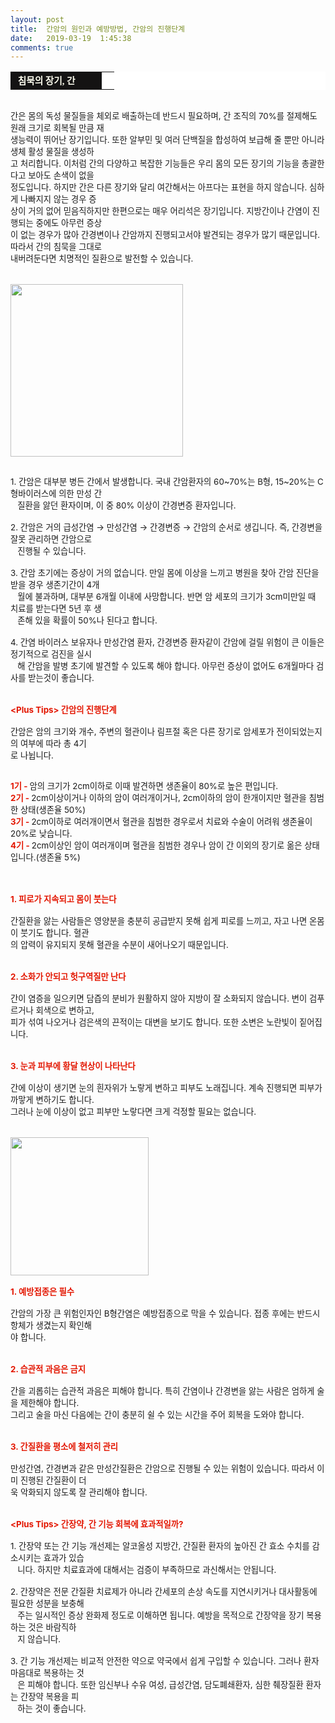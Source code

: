 ```yaml
---
layout: post
title:  간암의 원인과 예방방법, 간암의 진행단계
date:   2019-03-19  1:45:38
comments: true
---
```





<table width="99%" bgcolor="#ffffff" cellspacing="1" cellpadding="2"><tbody><tr><td width="130" bgcolor="#141313" style-="border-bottom:#141313 1px solid; border-left:#141313 1px solid; border-top:#141313 1px solid; &#13;&#10;border-right:#141313 1px solid"><span style="color: rgb(0, 0, 0); font-family: 맑은 고딕, dotum, verdana; font-size: 11pt;"><strong><span syle="font-size:11pt"><font color="#fffff0">&nbsp;침묵의 장기, 간</font></span></strong></span></td><td style="border-width: 0px 0px 1px; border-style: solid; border-color: rgb(255, 255, 255) rgb(255, 255, 255) rgb(20, 19, 19);"><span style="font-size: 11pt;"><font color="#000000">&nbsp;</font></span></td></tr></tbody></table><p></p>
<p><span style="font-size: 10pt;"><br>간은 몸의 독성 물질들을 체외로 배출하는데 반드시 필요하며, 간 조직의 70%를 절제해도 원래 크기로 회복될 만큼 재<br> 생능력이 뛰어난 장기입니다. 또한 알부민 및 여러 단백질을 합성하여 보급해 줄 뿐만 아니라 생체 활성 물질을 생성하<br> 고 처리합니다. 이처럼 간의 다양하고 복잡한 기능들은 우리 몸의 모든 장기의 기능을 총괄한다고 보아도 손색이 없을 <br> 정도입니다. 하지만 간은 다른 장기와 달리 여간해서는 아프다는 표현을 하지 않습니다. 심하게 나빠지지 않는 경우 증<br> 상이 거의 없어 믿음직하지만 한편으로는 매우 어리석은 장기입니다. 지방간이나 간염이 진행되는 중에도 아무런 증상<br> 이 없는 경우가 많아 간경변이나 간암까지 진행되고서야 발견되는 경우가 많기 때문입니다. 따라서 간의 침묵을 그대로<br> 내버려둔다면 치명적인 질환으로 발전할 수 있습니다.<br><br><br><span style="font-size: 10pt;"><span data-url="https://t1.daumcdn.net/cfile/tistory/15342D274CEA2DDD50?download" data-lightbox="lightbox"><img width="276" height="181" style="height: auto; cursor: pointer; max-width: 100%;" alt="" src="https://t1.daumcdn.net/cfile/tistory/15342D274CEA2DDD50" filename="간암1.jpg" filemime="image/jpeg"></span></span></span></p>
<p><span style="font-size:10pt;"><span data-url="https://t1.daumcdn.net/cfile/tistory/15342D274CEA2DDD50?download" data-lightbox="lightbox">﻿</span><br>1. 간암은 대부분 병든 간에서 발생합니다. 국내 간암환자의 60~70%는 B형, 15~20%는 C형바이러스에 의한 만성 간<br>&nbsp;&nbsp;&nbsp;질환을 앓던 환자이며, 이 중 80% 이상이 간경변증 환자입니다.<br><br>2. 간암은 거의 급성간염 → 만성간염 → 간경변증 → 간암의 순서로 생깁니다. 즉, 간경변을 잘못 관리하면 간암으로&nbsp;<br> &nbsp;&nbsp; 진행될 수 있습니다.<br><br>3. 간암 초기에는 증상이 거의 없습니다. 만일 몸에 이상을 느끼고 병원을 찾아 간암 진단을 받을 경우 생존기간이 4개<br>&nbsp;&nbsp; 월에 불과하며, 대부분 6개월 이내에 사망합니다. 반면 암 세포의 크기가 3cm미만일 때 치료를 받는다면 5년 후 생<br>&nbsp;&nbsp;&nbsp;존해 있을 확률이 50%나 된다고 합니다.<br><br>4. 간염 바이러스 보유자나 만성간염 환자, 간경변증 환자같이 간암에 걸릴 위험이 큰 이들은 정기적으로 검진을 실시<br>&nbsp;&nbsp;&nbsp;해 간암을 발병 초기에 발견할 수 있도록 해야 합니다. 아무런 증상이 없어도 6개월마다 검사를 받는것이 좋습니다.<br><br><br><strong><font color="#e31600">&lt;Plus Tips&gt; </font><font color="#e31600">간암의 진행단계<br></font></strong><br> 간암은 암의 크기와 개수, 주변의 혈관이나 림프절 혹은 다른 장기로 암세포가 전이되었는지의 여부에 따라 총 4기<br> 로 나뉩니다.</span></p>
<p><span style="font-size:10pt;"><br><font color="#e31600"><strong>1기 - </strong></font>암의 크기가 2cm이하로 이때 발견하면 생존율이 80%로 높은 편입니다.<br><strong><font color="#e31600">2기 - </font></strong>2cm이상이거나 이하의 암이 여러개이거나, 2cm이하의 암이 한개이지만 혈관을 침범한 상태(생존율 50%)<br><strong><font color="#e31600">3기 -</font>&nbsp;</strong>2cm이하로 여러개이면서 혈관을 침범한 경우로서 치료와 수술이 어려워 생존율이 20%로 낮습니다.<br><strong><font color="#e31600">4기 - </font></strong>2cm이상인 암이 여러개이며 혈관을 침범한 경우나 암이 간 이외의 장기로 옮은 상태입니다.(생존율 5%)<br><br><span style="font-size: 10pt;"><br><br><strong><font color="#e31600">1. 피로가 지속되고 몸이 붓는다<br></font></strong><br> 간질환을 앓는 사람들은 영양분을 충분히 공급받지 못해 쉽게 피로를 느끼고, 자고 나면 온몸이 붓기도 합니다. 혈관<br> 의 압력이 유지되지 못해 혈관을 수분이 새어나오기 때문입니다.<br><br><br><strong><font color="#e31600">2. 소화가 안되고 헛구역질만 난다<br></font></strong><br> 간이 염증을 일으키면 담즙의 분비가 원활하지 않아 지방이 잘 소화되지 않습니다. 변이 검푸르거나 회색으로 변하고,<br>피가 섞여 나오거나 검은색의 끈적이는 대변을 보기도 합니다. 또한 소변은 노란빛이 짙어집니다.<br><br><br><strong><font color="#e31600">3. 눈과 피부에 황달 현상이 나타난다</font></strong><br><br>간에 이상이 생기면 눈의 흰자위가 노랗게 변하고 피부도 노래집니다. 계속 진행되면 피부가 까맣게 변하기도 합니다.<br>그러나 눈에 이상이 없고 피부만 노랗다면 크게 걱정할 필요는 없습니다.<br><br><span style="font-size: 10pt;"><br><span data-url="https://t1.daumcdn.net/cfile/tistory/16342D274CEA2DDD51?download" data-lightbox="lightbox"><img width="221" height="300" style="height: auto; cursor: pointer; max-width: 100%;" alt="" src="https://t1.daumcdn.net/cfile/tistory/16342D274CEA2DDD51" filename="간암2.jpg" filemime="image/jpeg"></span><br><br><strong><font color="#e31600">1. 예방접종은 필수<br></font></strong><br> 간암의 가장 큰 위험인자인 B형간염은 예방접종으로 막을 수 있습니다. 접종 후에는 반드시 항체가 생겼는지 확인해<br> 야 합니다.<br><br><br><strong><font color="#e31600">2. 습관적 과음은 금지<br></font></strong><br> 간을 괴롭히는 습관적 과음은 피해야 합니다. 특히 간염이나 간경변을 앓는 사람은 엄하게 술을 제한해야 합니다. <br>그리고 술을 마신 다음에는 간이 충분히 쉴 수 있는 시간을 주어 회복을 도와야 합니다.<br><br><br><strong><font color="#e31600">3. 간질환을 평소에 철저히 관리</font></strong><br><br>만성간염, 간경변과 같은 만성간질환은 간암으로 진행될 수 있는 위험이 있습니다. 따라서 이미 진행된 간질환이 더<br> 욱 악화되지 않도록 잘 관리해야 합니다.<br><br><br><strong><font color="#e31600">&lt;Plus Tips&gt; 간장약, 간 기능 회복에 효과적일까?<br></font></strong><br>1. 간장약 또는 간 기능 개선제는 알코올성 지방간, 간질환 환자의 높아진 간 효소 수치를 감소시키는 효과가 있습<br>&nbsp;&nbsp; 니다. 하지만 치료효과에 대해서는 검증이 부족하므로 과신해서는 안됩니다.<br><br>2. 간장약은 전문 간질환 치료제가 아니라 간세포의 손상 속도를 지연시키거나 대사활동에 필요한 성분을 보충해<br>&nbsp;&nbsp;&nbsp;주는 일시적인 증상 완화제 정도로 이해하면 됩니다. 예방을 목적으로 간장약을 장기 복용하는 것은 바람직하<br>&nbsp;&nbsp; 지 않습니다.<br><br>3. 간 기능 개선제는 비교적 안전한 약으로 약국에서 쉽게 구입할 수 있습니다. 그러나 환자 마음대로 복용하는 것<br>&nbsp;&nbsp;&nbsp;은 피해야 합니다. 또한 임신부나 수유 여성, 급성간염, 담도폐쇄환자, 심한 췌장질환 환자는 간장약 복용을 피<br>&nbsp;&nbsp;&nbsp;하는 것이 좋습니다.</span></span></span><br></p>